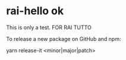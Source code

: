# rai-hello ok

This is only a test.
FOR RAI TUTTO

To release a new package on GitHub and npm:

yarn release-it <minor|major|patch>
